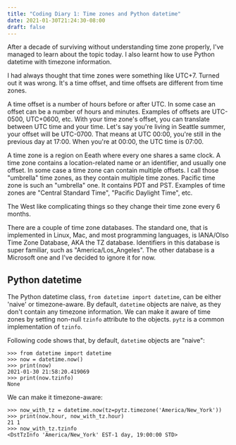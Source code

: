 ```yaml
---
title: "Coding Diary 1: Time zones and Python datetime"
date: 2021-01-30T21:24:30-08:00
draft: false
---
```


After a decade of surviving without understanding time zone properly, I've managed to learn about the topic today. I also learnt how to use Python datetime with timezone information.

I had always thought that time zones were something like UTC+7. Turned out it was wrong. It's a time offset, and time offsets are different from time zones.

A time offset is a number of hours before or after UTC. In some case an offset can be a number of hours and minutes. Examples of offsets are UTC-0500, UTC+0600, etc. With your time zone's offset, you can translate between UTC time and your time. Let's say you're living in Seattle summer, your offset will be UTC-0700. That means at UTC 00:00, you're still in the previous day at 17:00. When you're at 00:00, the UTC time is 07:00.

A time zone is a region on Eeath where every one shares a same clock. A time zone contains a location-related name or an identifier, and usually one offset. In some case a time zone can contain multiple offsets. I call those "umbrella" time zones, as they contain multiple time zones. Pacific time zone is such an "umbrella" one. It contains PDT and PST. Examples of time zones are "Central Standard Time", "Pacific Daylight Time", etc.

The West like complicating things so they change their time zone every 6 months.

There are a couple of time zone databases. The standard one, that is implemented in Linux, Mac, and most programming languages, is IANA/Olso Time Zone Database, AKA the TZ database. Identifiers in this database is super familiar, such as "America/Los_Angeles". The other database is a Microsoft one and I've decided to ignore it for now.

## Python datetime
The Python datetime class, `from datetime import datetime`, can be either 'naive' or timezone-aware. By default, `datetime` objects are naive, as they don't contain any timezone information. We can make it aware of time zones by setting non-null `tzinfo` attribute to the objects. `pytz` is a common implementation of `tzinfo`.

Following code shows that, by default, `datetime` objects are "naive":
```
>>> from datetime import datetime
>>> now = datetime.now()
>>> print(now)
2021-01-30 21:58:20.419069
>>> print(now.tzinfo)
None
```

We can make it timezone-aware:
```
>>> now_with_tz = datetime.now(tz=pytz.timezone('America/New_York'))
>>> print(now.hour, now_with_tz.hour)
21 1
>>> now_with_tz.tzinfo
<DstTzInfo 'America/New_York' EST-1 day, 19:00:00 STD>
```
